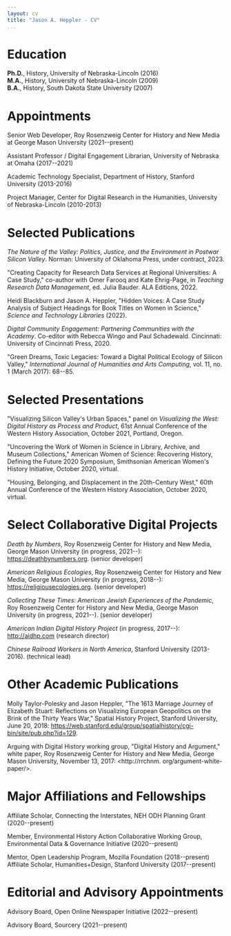 ```yaml
---
layout: cv
title: "Jason A. Heppler - CV"
...
```


# Education

**Ph.D.**, History, University of Nebraska-Lincoln (2016)  
**M.A.**, History, University of Nebraska-Lincoln (2009)  
**B.A.**, History, South Dakota State University (2007)

# Appointments

Senior Web Developer, Roy Rosenzweig Center for History and New Media at George Mason University (2021--present)

Assistant Professor / Digital Engagement Librarian, University of Nebraska at Omaha (2017--2021)

Academic Technology Specialist, Department of History, Stanford University (2013-2016)

Project Manager, Center for Digital Research in the Humanities, University of Nebraska-Lincoln (2010-2013)

# Selected Publications 

*The Nature of the Valley: Politics, Justice, and the Environment in Postwar Silicon Valley*. Norman: University of Oklahoma Press, under contract, 2023.

"Creating Capacity for Research Data Services at Regional Universities: A Case Study," co-author with Omer Farooq and Kate Ehrig-Page, in *Teaching Research Data Management*, ed. Julia Bauder. ALA Editions, 2022.

Heidi Blackburn and Jason A. Heppler, "Hidden Voices: A Case Study Analysis of Subject Headings for Book Titles on Women in Science," *Science and Technology Libraries* (2022).

*Digital Community Engagement: Partnering Communities with the Academy*. Co-editor with Rebecca Wingo and Paul Schadewald. Cincinnati: University of Cincinnati Press, 2020.

"Green Dreams, Toxic Legacies: Toward a Digital Political Ecology of Silicon Valley," *International Journal of Humanities and Arts Computing*, vol. 11, no. 1 (March 2017): 68--85.

# Selected Presentations

"Visualizing Silicon Valley's Urban Spaces," panel on *Visualizing the West: Digital History as Process and Product*, 61st Annual Conference of the Western History Association, October 2021, Portland, Oregon.

"Uncovering the Work of Women in Science in Library, Archive, and Museum Collections," American Women of Science: Recovering History, Defining the Future 2020 Symposium, Smithsonian American Women's History Initiative, October 2020, virtual.

"Housing, Belonging, and Displacement in the 20th-Century West," 60th Annual Conference of the Western History Association, October 2020, virtual.

# Select Collaborative Digital Projects

*Death by Numbers*, Roy Rosenzweig Center for History and New Media, George Mason University (in progress, 2021--): https://deathbynumbers.org. (senior developer)

*American Religious Ecologies*, Roy Rosenzweig Center for History and New Media, George Mason University (in progress, 2018--): https://religiousecologies.org. (senior developer)

*Collecting These Times: American Jewish Experiences of the Pandemic*, Roy Rosenzweig Center for History and New Media, George Mason University (in progress, 2021--). (senior developer)

*American Indian Digital History Project* (in progress, 2017--): http://aidhp.com (research director)

*Chinese Railroad Workers in North America*, Stanford University (2013-2016). (technical lead)

# Other Academic Publications

Molly Taylor-Polesky and Jason Heppler, "The 1613 Marriage Journey of Elizabeth Stuart: Reflections on Visualizing European Geopolitics on the Brink of the Thirty Years War," Spatial History Project, Stanford University, June 20, 2018: <https://web.stanford.edu/group/spatialhistory/cgi-bin/site/pub.php?id=129>.

Arguing with Digital History working group, "Digital History and Argument," white paper, Roy Rosenzweig Center for History and New Media, George Mason University, November 13, 2017: <http://rrchnm. org/argument-white-paper/>.

# Major Affiliations and Fellowships

Affiliate Scholar, Connecting the Interstates, NEH ODH Planning Grant (2020--present)

Member, Environmental History Action Collaborative Working Group, Environmental Data & Governance Initiative (2020--present)

Mentor, Open Leadership Program, Mozilla Foundation (2018--present) Affiliate Scholar, Humanities+Design, Stanford University (2017--present)

# Editorial and Advisory Appointments

Advisory Board, Open Online Newspaper Initiative (2022--present)

Advisory Board, Sourcery (2021--present)
